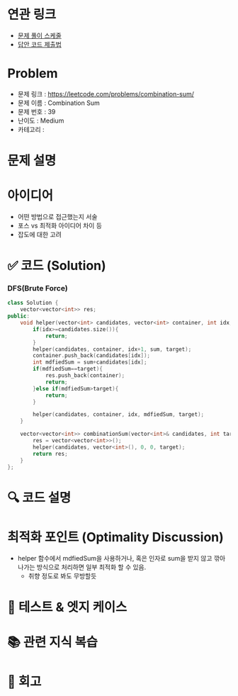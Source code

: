 # 연관 링크
- [문제 풀이 스케줄](https://github.com/orgs/DaleStudy/projects/6/views/5)
- [답안 코드 제출법](https://github.com/DaleStudy/leetcode-study/wiki/%EB%8B%B5%EC%95%88-%EC%A0%9C%EC%B6%9C-%EA%B0%80%EC%9D%B4%EB%93%9C)

# Problem
- 문제 링크 : https://leetcode.com/problems/combination-sum/
- 문제 이름 : Combination Sum
- 문제 번호 : 39
- 난이도 : Medium
- 카테고리 :

# 문제 설명


# 아이디어
- 어떤 방법으로 접근했는지 서술
- 포스 vs 최적화 아이디어 차이 등
- 잡도에 대한 고려

# ✅ 코드 (Solution)

### DFS(Brute Force)
```cpp
class Solution {
    vector<vector<int>> res;
public:
    void helper(vector<int> candidates, vector<int> container, int idx, int sum, int target){
        if(idx>=candidates.size()){
            return;
        }
        helper(candidates, container, idx+1, sum, target);
        container.push_back(candidates[idx]);
        int mdfiedSum = sum+candidates[idx];
        if(mdfiedSum==target){
            res.push_back(container);
            return;
        }else if(mdfiedSum>target){
            return;
        }

        helper(candidates, container, idx, mdfiedSum, target);
    }

    vector<vector<int>> combinationSum(vector<int>& candidates, int target){
        res = vector<vector<int>>();
        helper(candidates, vector<int>(), 0, 0, target);
        return res;
    }
};
```


# 🔍 코드 설명


# 최적화 포인트 (Optimality Discussion)
- helper 함수에서 mdfiedSum을 사용하거나, 혹은 인자로 sum을 받지 않고 깎아나가는 방식으로 처리하면 일부 최적화 할 수 있음.
  - 취향 정도로 봐도 무방할듯

# 🧪 테스트 & 엣지 케이스

# 📚 관련 지식 복습

# 🔁 회고



